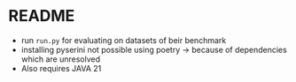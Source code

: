 <br/>

# README
* run `run.py` for evaluating on datasets of beir benchmark
* installing pyserini not possible using poetry -> because of dependencies which are unresolved
* Also requires JAVA 21